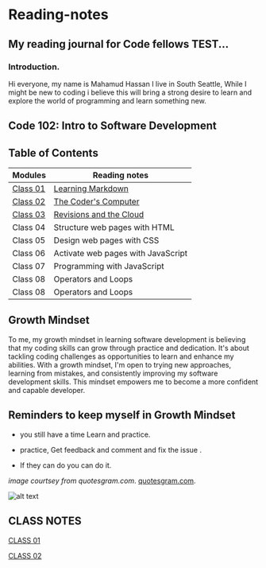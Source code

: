# Reading-notes
## My reading journal for Code fellows TEST...
### Introduction.

Hi everyone, my name is Mahamud Hassan I live in South Seattle, While I might be new to coding i believe this will bring a strong desire to learn and explore the world of programming and learn something new.
## Code 102: Intro to Software Development
## Table of Contents

| Modules  | Reading notes |
| ------------- | ------------- |
| [Class 01](https://mhassan206.github.io/markdowns/)  | [Learning Markdown](https://mhassan206.github.io/markdowns/)  |
| [Class 02](https://mhassan206.github.io/class02/)  | [The Coder's Computer](https://mhassan206.github.io/class02/)  |
| [Class 03](https://mhassan206.github.io/class03/) | [Revisions and the Cloud](https://mhassan206.github.io/class03/) |
| Class 04 | Structure web pages with HTML |
| Class 05 | Design web pages with CSS |
| Class 06 | Activate web pages with JavaScript |
| Class 07  | Programming with JavaScript |
| Class 08 | Operators and Loops |
| Class 08  | Operators and Loops  |


## Growth Mindset
To me, my growth mindset in learning software development is believing that my coding skills can grow through practice and dedication. It's about tackling coding challenges as opportunities to learn and enhance my abilities. With a growth mindset, I'm open to trying new approaches, learning from mistakes, and consistently improving my software development skills. This mindset empowers me to become a more confident and capable developer.

## Reminders to keep myself in Growth Mindset

* you still have a time Learn and practice.
- practice, Get feedback and comment and fix the issue .
+ If they can do you can do it.

*image courtsey from quotesgram.com*. [quotesgram.com](https://quotesgram.com/img/stair-to-success-quotes/12875757/).

![alt text](https://cdn.quotesgram.com/img/73/85/410561126-lnc_stair_success.jpg)

## CLASS NOTES

 
 [CLASS 01](https://mhassan206.github.io/markdowns/)
 
 [CLASS 02](https://mhassan206.github.io/class02/)
 
